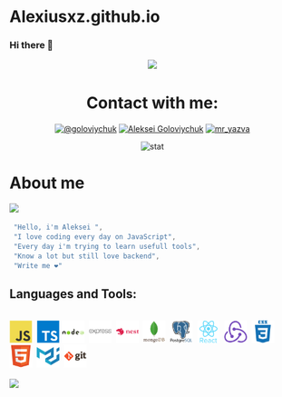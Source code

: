 # Alexiusxz.github.io
### Hi there 👋

<div id="header" align="center">
  <img src="https://lh3.googleusercontent.com/dutdMdJ09dWFJZn3bHEaLKe98l1jQOtD3rl-Eme-cS25WLnGRyN_qICM0wnrsUWDkY7f692pYFMoCzJyv4-vU1RFEr7gSwY2pRNeVqNY" width="200px" />

<h1 align="center">Contact with me:</h1>
<p align="center">
<a href="https://t.me/goloviychuk" target="blank"><img align="center" src="https://www.svgrepo.com/download/271091/telegram.svg" alt="@goloviychuk" height="40" width="40" /></a>
<a href="https://www.linkedin.com/in/aleksei-goloviychuk-84b68b261/" target="blank"><img align="center" src="https://raw.githubusercontent.com/rahuldkjain/github-profile-readme-generator/master/src/images/icons/Social/linked-in-alt.svg" alt="Aleksei Goloviychuk" height="30" width="40" /></a>
<a href="https://www.instagram.com/mr_yazva/" target="blank"><img align="center" src="https://raw.githubusercontent.com/rahuldkjain/github-profile-readme-generator/master/src/images/icons/Social/instagram.svg" alt="mr_yazva" height="30" width="40" /></a>
</p>
<img src="https://komarev.com/ghpvc/?username=Alexiusxzlse&style=flat-square&color=blue" alt="stat"/>
 </div>
  <h1>About me</h1> 
 <div id="main" align='left'>

  <img src='https://readme-typing-svg.herokuapp.com?color=%2336BCF7&lines=Javascript+developer'>
 
 ```javascript
  "Hello, i'm Aleksei ",
  "I love coding every day on JavaScript",
  "Every day i'm trying to learn usefull tools",
  "Know а lot but still love backend",
  "Write me ❤️"
```
 </div>
<h2 align="left">Languages and Tools:</h2>
<br />
<div>
  <img src="https://raw.githubusercontent.com/devicons/devicon/1119b9f84c0290e0f0b38982099a2bd027a48bf1/icons/javascript/javascript-original.svg" title="JavaScript" alt="JavaScript" width="40" height="40"/>&nbsp;
  <img src="https://raw.githubusercontent.com/devicons/devicon/1119b9f84c0290e0f0b38982099a2bd027a48bf1/icons/typescript/typescript-plain.svg" title="TS" alt="TS" width="40" height="40"/>
  <img src="https://raw.githubusercontent.com/devicons/devicon/1119b9f84c0290e0f0b38982099a2bd027a48bf1/icons/nodejs/nodejs-original-wordmark.svg" title="NodeJS" alt="NodeJS" width="40" height="40"/>&nbsp;
  <img src="https://raw.githubusercontent.com/devicons/devicon/1119b9f84c0290e0f0b38982099a2bd027a48bf1/icons/express/express-original-wordmark.svg" title="Express" alt="Express" width="40" height="40"/>&nbsp;
  <img src="https://raw.githubusercontent.com/devicons/devicon/1119b9f84c0290e0f0b38982099a2bd027a48bf1/icons/nestjs/nestjs-plain-wordmark.svg" title="Nest" alt="Nest" width="40" height="40"/>&nbsp;
  <img src="https://raw.githubusercontent.com/devicons/devicon/1119b9f84c0290e0f0b38982099a2bd027a48bf1/icons/mongodb/mongodb-original-wordmark.svg" title="MongoDB"  alt="MongoDB" width="40" height="40"/>&nbsp;
  <img src="https://raw.githubusercontent.com/devicons/devicon/1119b9f84c0290e0f0b38982099a2bd027a48bf1/icons/postgresql/postgresql-original-wordmark.svg" title="Postgres"  alt="Postgres" width="40" height="40"/>&nbsp;
  <img src="https://raw.githubusercontent.com/devicons/devicon/1119b9f84c0290e0f0b38982099a2bd027a48bf1/icons/react/react-original-wordmark.svg" title="React" alt="React" width="40" height="40"/>&nbsp;
  <img src="https://raw.githubusercontent.com/devicons/devicon/1119b9f84c0290e0f0b38982099a2bd027a48bf1/icons/redux/redux-original.svg" title="Redux" alt="Redux " width="40" height="40"/>&nbsp;
  <img src="https://raw.githubusercontent.com/devicons/devicon/1119b9f84c0290e0f0b38982099a2bd027a48bf1/icons/css3/css3-plain-wordmark.svg"  title="CSS3" alt="CSS" width="40" height="40"/>&nbsp;
  <img src="https://raw.githubusercontent.com/devicons/devicon/1119b9f84c0290e0f0b38982099a2bd027a48bf1/icons/html5/html5-original.svg" title="HTML5" alt="HTML" width="40" height="40"/>&nbsp;
  <img src="https://raw.githubusercontent.com/devicons/devicon/1119b9f84c0290e0f0b38982099a2bd027a48bf1/icons/materialui/materialui-original.svg" title="Material UI" alt="Material UI" width="40" height="40"/>&nbsp;  
  <img src="https://raw.githubusercontent.com/devicons/devicon/1119b9f84c0290e0f0b38982099a2bd027a48bf1/icons/git/git-original-wordmark.svg" alt="Git" width="40" height="40"/>
</div>
<br />
 <img src='https://www.codewars.com/users/Alexiusxz/badges/large'>
